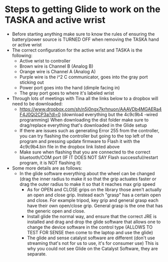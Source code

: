# Steps to getting Glide to work on the TASKA and active wrist
- Before starting anything make sure to know the rules of ensuring the battery/power source is TURNED OFF when removing the TASKA hand or active wrist
- The correct configuration for the active wrist and TASKA is the following:
   - Active wrist to controller
   - Brown wire is Channel B (Analog B)
   - Orange wire is Channel A (Analog A)
   - Purple wire is the i^2 C communicator, goes into the gray port sticking out 
   - Power port goes into the hand (dimple facing in)
   - The gray port goes to where it's labeled wrist
- Through lots of meetings with Tina all the links below to a dropbox will need to be downloaded:
   - https://www.dropbox.com/sh/n5j0ngx7krhnuon/AAAVDb4MGAERa4F4J0Qj2CP3a?dl=0 (download everything but the 4c9c9b4 -wired programming) When downloading the dist folder make sure to drag/replace everything that's downloaded in the Glide setup
   - If there are issues such as generating Error 255 from the controller, you can try flashing the controller but going to the top left of the program and pressing update firmware to Flash it with the 4c9c9b4.bin file in the dropbox link listed above
   - Make sure when flashing that you are connected to the correct bluetooth/COM port (IF IT DOES NOT SAY Flash successful/restart program, it is NOT flashing it)
- Some more details are as follows:
   - In the glide software everything about the wheel can be changed (drag the inner radius to make it so that the grip actuates faster or drag the outer radius to make it so that it reaches max grip speed
	 - As for OPEN and CLOSE grips on the library those aren't actually an open and close grip. Instead each "grasp" has a certain open and close. For example tripod, key grip and general grasp each have their own open/close grip. General grasp is the one that has the generic open and close.
	 - Install glide the normal way, and ensure that the correct JRE is installed and drag and drop the glide software that allows one to change the device software in the control type (ALLOWS TO TEST FOR SENSE then come to the laptop and use the glide)
	 - The glide and sense catalyst software are different (don't use streaming that's not for us to use, it's for consumer use) This is why you could not see Glide on the Catalyst Software, they are separate. 


